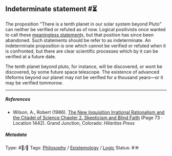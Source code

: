 ## Indeterminate statement  #⏳

The proposition "There is a tenth planet in our solar system beyond Pluto" can neither be verified or refuted as of now. Logical positivists once wanted to call these [meaningless statement](Meaningless%20statement.md)s, but that position has since been abandoned. Such statements should be refer to as indeterminate. An indeterminate proposition is one which cannot be verified or refuted when it is confronted, but there are clear scientific processes which by it can be verified at a future date.

The tenth planet beyond pluto, for instance, will be discovered, or wont be discovered, by some future space telescope. The existence of advanced lifeforms beyond our planet may not be verified for a thousand years—or it may be verified tommorow. 

---

##### References

* Wilson, A., Robert (1986). [The New Inquisition Irrational Rationalism and the Citadel of Science Chapter 2. Skepticism and Blind Faith](The%20New%20Inquisition%20Irrational%20Rationalism%20and%20the%20Citadel%20of%20Science%20Chapter%202.%20Skepticism%20and%20Blind%20Faith.md) (Page 73 · Location 1442). Grand Junction, Colorado: *Hilaritas Press*

##### Metadata

Type: #🔵/🔵 
Tags: [Philosophy](Philosophy.md) / [Epistemology](Epistemology.md) / [Logic](Logic.md)
Status: #☀️ 
